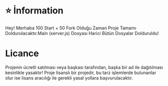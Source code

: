 # ⭐ İnformation

Hey! Merhaba 100 Start + 50 Fork Olduğu Zaman Proje Tamamı Doldurulacaktır.Main (server.js) Dosyası Harici Bütün Dosyalar Dolduruldu!

# Licance

Projenin ücretli satılması veya başkası tarafından, başka bir ad ile dağıtılması kesinlikle yasaktır! Proje lisanslı bir projedir, bu tarz işlemlerde bulunanlar olur ise lisans aracılığı ile gerekli yasal yollara başvurulacaktır.
